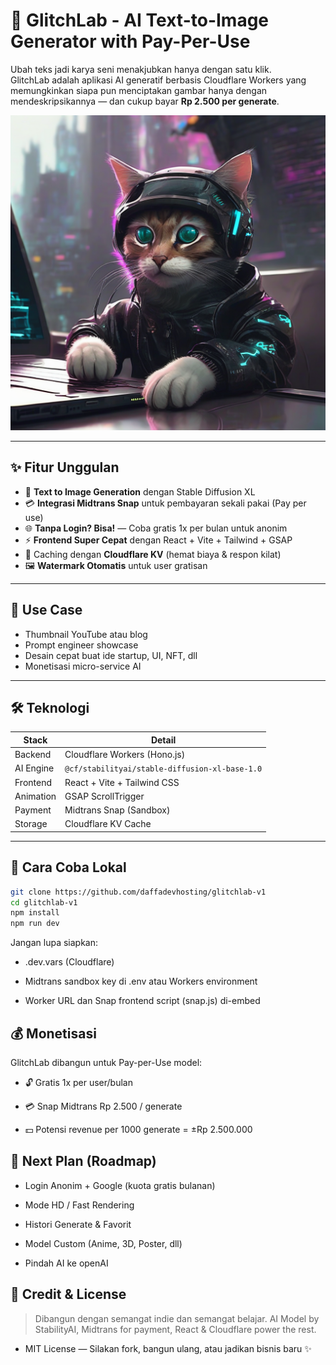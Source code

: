 # 🚀 GlitchLab - AI Text-to-Image Generator with Pay-Per-Use

Ubah teks jadi karya seni menakjubkan hanya dengan satu klik.  
GlitchLab adalah aplikasi AI generatif berbasis Cloudflare Workers yang memungkinkan siapa pun menciptakan gambar hanya dengan mendeskripsikannya — dan cukup bayar **Rp 2.500 per generate**.

![preview](/public/cyberpunkcat.png)

---

## ✨ Fitur Unggulan

- 🎨 **Text to Image Generation** dengan Stable Diffusion XL
- 💳 **Integrasi Midtrans Snap** untuk pembayaran sekali pakai (Pay per use)
- 🌐 **Tanpa Login? Bisa!** — Coba gratis 1x per bulan untuk anonim
- ⚡ **Frontend Super Cepat** dengan React + Vite + Tailwind + GSAP
- 🧠 Caching dengan **Cloudflare KV** (hemat biaya & respon kilat)
- 🖼️ **Watermark Otomatis** untuk user gratisan

---

## 💼 Use Case

- Thumbnail YouTube atau blog
- Prompt engineer showcase
- Desain cepat buat ide startup, UI, NFT, dll
- Monetisasi micro-service AI

---

## 🛠️ Teknologi

| Stack        | Detail                              |
|--------------|-------------------------------------|
| Backend      | Cloudflare Workers (Hono.js)        |
| AI Engine    | `@cf/stabilityai/stable-diffusion-xl-base-1.0` |
| Frontend     | React + Vite + Tailwind CSS         |
| Animation    | GSAP ScrollTrigger                  |
| Payment      | Midtrans Snap (Sandbox)             |
| Storage      | Cloudflare KV Cache                 |

---

## 🧪 Cara Coba Lokal

```bash
git clone https://github.com/daffadevhosting/glitchlab-v1
cd glitchlab-v1
npm install
npm run dev
```
Jangan lupa siapkan:

- .dev.vars (Cloudflare)

- Midtrans sandbox key di .env atau Workers environment

- Worker URL dan Snap frontend script (snap.js) di-embed

## 💰 Monetisasi
GlitchLab dibangun untuk Pay-per-Use model:

- 🔓 Gratis 1x per user/bulan

- 💳 Snap Midtrans Rp 2.500 / generate

- 💵 Potensi revenue per 1000 generate = ±Rp 2.500.000

## 🎯 Next Plan (Roadmap)
- Login Anonim + Google (kuota gratis bulanan)

- Mode HD / Fast Rendering

- Histori Generate & Favorit

- Model Custom (Anime, 3D, Poster, dll)

- Pindah AI ke openAI

## 🧠 Credit & License
>Dibangun dengan semangat indie dan semangat belajar.
>AI Model by StabilityAI, Midtrans for payment, React & Cloudflare power the rest.

- MIT License — Silakan fork, bangun ulang, atau jadikan bisnis baru ✨
